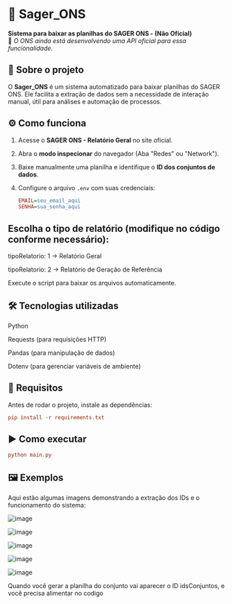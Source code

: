 # 🚀 Sager_ONS  

**Sistema para baixar as planilhas do SAGER ONS - (Não Oficial)**  
📢 *O ONS ainda está desenvolvendo uma API oficial para essa funcionalidade.*  

## 📌 Sobre o projeto  

O **Sager_ONS** é um sistema automatizado para baixar planilhas do SAGER ONS. Ele facilita a extração de dados sem a necessidade de interação manual, útil para análises e automação de processos.  

## ⚙️ Como funciona  

1. Acesse o **SAGER ONS - Relatório Geral** no site oficial.  
2. Abra o **modo inspecionar** do navegador (Aba "Redes" ou "Network").  
3. Baixe manualmente uma planilha e identifique o **ID dos conjuntos de dados**.  
4. Configure o arquivo `.env` com suas credenciais:  

   ```ini
   EMAIL=seu_email_aqui
   SENHA=sua_senha_aqui
    ```
## Escolha o tipo de relatório (modifique no código conforme necessário):

tipoRelatorio: 1 → Relatório Geral

tipoRelatorio: 2 → Relatório de Geração de Referência

Execute o script para baixar os arquivos automaticamente.

## 🛠️ Tecnologias utilizadas
Python

Requests (para requisições HTTP)

Pandas (para manipulação de dados)

Dotenv (para gerenciar variáveis de ambiente)

## 📌 Requisitos
Antes de rodar o projeto, instale as dependências:

 ```ini
pip install -r requirements.txt
 ```
## ▶️ Como executar
 ```ini
python main.py
 ```
## 🖼 Exemplos
Aqui estão algumas imagens demonstrando a extração dos IDs e o funcionamento do sistema:




![image](https://github.com/user-attachments/assets/a0ae5e99-8567-46eb-b01a-fc1055022603)


![image](https://github.com/user-attachments/assets/8e0aa050-c12c-4e5c-a71f-92603e667812)


![image](https://github.com/user-attachments/assets/89eabf52-6fdf-4c7d-9a66-5749e25dea4f)



![image](https://github.com/user-attachments/assets/321476d8-095f-4ca3-b425-c60ba0db0dc0)



![image](https://github.com/user-attachments/assets/2285f643-3088-4ddb-bfaf-7b3710325619)

Quando você gerar a planilha do conjunto vai aparecer o ID idsConjuntos, e você precisa alimentar no codigo






